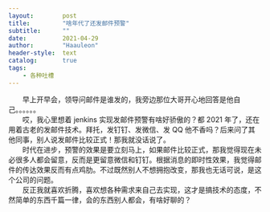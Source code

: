 ```yaml
---
layout:        post
title:         "啥年代了还发邮件预警"
subtitle:      ""
date:          2021-04-29
author:        "Haauleon"
header-style:  text
catalog:       true
tags:
    - 各种吐槽
---
```


&emsp;&emsp;早上开早会，领导问邮件是谁发的，我旁边那位大哥开心地回答是他自己。。。。。。        
&emsp;&emsp;哎，我心里想着 jenkins 实现发邮件预警有啥好骄傲的？都 2021 年了，还在用着古老的发邮件技术。拜托，发钉钉、发微信、发 QQ 他不香吗？后来问了其他同事，别人说发邮件比较正式！那我就没话说了。       
&emsp;&emsp;时代在进步，预警的效果是要立刻马上，如果邮件比较正式，那我觉得现在未必很多人都会留意，反而是更留意微信和钉钉。根据消息的即时性效果，我觉得邮件的传达效果反而有点鸡肋。不过既然别人不想拥抱改变，那我也无话可说，是这个公司的问题。      
&emsp;&emsp;反正我就喜欢折腾，喜欢想各种需求来自己去实现，这才是搞技术的态度，不然简单的东西千篇一律，会的东西别人都会，有啥好聊的？